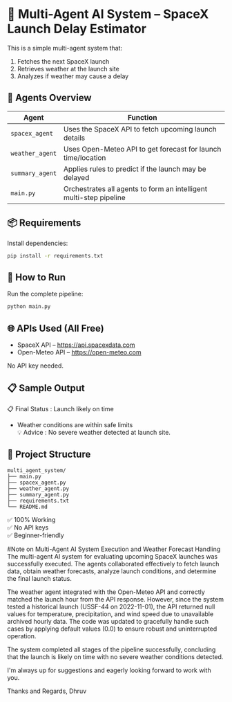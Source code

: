 # 🚀 Multi-Agent AI System – SpaceX Launch Delay Estimator

This is a simple multi-agent system that:
1. Fetches the next SpaceX launch
2. Retrieves weather at the launch site
3. Analyzes if weather may cause a delay

## 🧠 Agents Overview

| Agent           | Function                                                                 |
|----------------|--------------------------------------------------------------------------|
| `spacex_agent`  | Uses the SpaceX API to fetch upcoming launch details                    |
| `weather_agent` | Uses Open-Meteo API to get forecast for launch time/location            |
| `summary_agent` | Applies rules to predict if the launch may be delayed                   |
| `main.py`       | Orchestrates all agents to form an intelligent multi-step pipeline      |

## 📦 Requirements

Install dependencies:
```bash
pip install -r requirements.txt
```

## 🚀 How to Run

Run the complete pipeline:
```bash
python main.py
```

## 🌐 APIs Used (All Free)

- SpaceX API – https://api.spacexdata.com
- Open-Meteo API – https://open-meteo.com

No API key needed.

## 📋 Sample Output

📋 Final Status     : Launch likely on time  
  - Weather conditions are within safe limits  
💡 Advice           : No severe weather detected at launch site.

## 📁 Project Structure

```
multi_agent_system/
├── main.py
├── spacex_agent.py
├── weather_agent.py
├── summary_agent.py
├── requirements.txt
└── README.md
```

✅ 100% Working  
✅ No API keys  
✅ Beginner-friendly

#Note on Multi-Agent AI System Execution and Weather Forecast Handling
  The multi-agent AI system for evaluating upcoming SpaceX launches was successfully executed. The agents collaborated effectively to fetch launch data, obtain weather forecasts, analyze launch conditions, and determine the final launch status.

  The weather agent integrated with the Open-Meteo API and correctly matched the launch hour from the API response. However, since the system tested a historical launch (USSF-44 on 2022-11-01), the API returned null values for temperature, precipitation, and wind speed due to unavailable archived hourly data. The code was updated to gracefully handle such cases by applying default values (0.0) to ensure robust and uninterrupted operation.

  The system completed all stages of the pipeline successfully, concluding that the launch is likely on time with no severe weather conditions detected.

I'm always up for suggestions and eagerly looking forward to work with you.

Thanks and Regards,
Dhruv